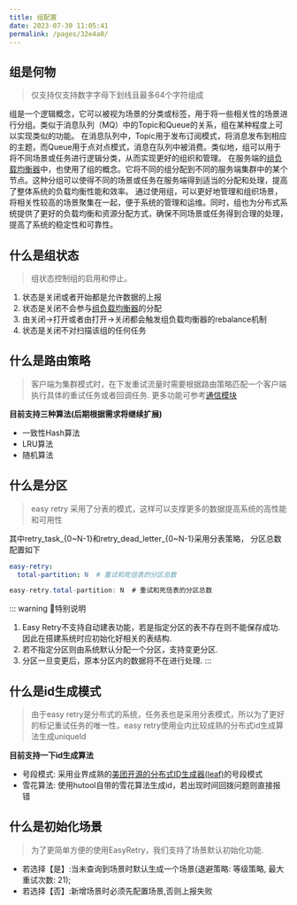 ```yaml
---
title: 组配置
date: 2023-07-30 11:05:41
permalink: /pages/32e4a0/
---
```


## 组是何物
> 仅支持仅支持数字字母下划线且最多64个字符组成

组是一个逻辑概念，它可以被视为场景的分类或标签，用于将一些相关性的场景进行分组。类似于消息队列（MQ）中的Topic和Queue的关系，组在某种程度上可以实现类似的功能。
在消息队列中，Topic用于发布订阅模式，将消息发布到相应的主题，而Queue用于点对点模式，消息在队列中被消费。类似地，组可以用于将不同场景或任务进行逻辑分类，从而实现更好的组织和管理。
在服务端的[组负载均衡器](/pages/540554/#组负载均衡器)中，也使用了组的概念。它将不同的组分配到不同的服务端集群中的某个节点。这种分组可以使得不同的场景或任务在服务端得到适当的分配和处理，提高了整体系统的负载均衡性能和效率。
通过使用组，可以更好地管理和组织场景，将相关性较高的场景聚集在一起，便于系统的管理和运维。同时，组也为分布式系统提供了更好的负载均衡和资源分配方式，确保不同场景或任务得到合理的处理，提高了系统的稳定性和可靠性。

## 什么是组状态
> 组状态控制组的启用和停止。
1. 状态是关闭或者开始都是允许数据的上报
2. 状态是关闭不会参与[组负载均衡器](/pages/540554/#组负载均衡器)的分配
3. 由关闭->打开或者由打开->关闭都会触发组负载均衡器的rebalance机制
4. 状态是关闭不对扫描该组的任何任务

## 什么是路由策略
> 客户端为集群模式时，在下发重试流量时需要根据路由策略匹配一个客户端执行具体的重试任务或者回调任务. 更多功能可参考[通信模块](/pages/540554/#通信模块)

**目前支持三种算法(后期根据需求将继续扩展)**
- 一致性Hash算法
- LRU算法
- 随机算法

## 什么是分区
> easy retry 采用了分表的模式，这样可以支撑更多的数据提高系统的高性能和可用性

其中retry_task_{0~N-1}和retry_dead_letter_{0~N-1}采用分表策略，
分区总数配置如下

<code-group>
  <code-block title="yaml风格" active>

```yaml
easy-retry:
  total-partition: N  # 重试和死信表的分区总数
```
  </code-block>

  <code-block title="properties风格">

```java
easy-retry.total-partition: N  # 重试和死信表的分区总数
```
  </code-block>
</code-group>

::: warning 🌈特别说明
1. Easy Retry不支持自动建表功能，若是指定分区的表不存在则不能保存成功. 因此在搭建系统时应初始化好相关的表结构.
2. 若不指定分区则由系统默认分配一个分区，支持变更分区.
3. 分区一旦变更后，原本分区内的数据将不在进行处理.
:::


## 什么是id生成模式
> 由于easy retry是分布式的系统，任务表也是采用分表模式，所以为了更好的标记重试任务的唯一性，easy retry使用业内比较成熟的分布式id生成算法生成uniqueId

**目前支持一下id生成算法**
- 号段模式: 采用业界成熟的[美团开源的分布式ID生成器(leaf)](https://github.com/Meituan-Dianping/Leaf/blob/master/leaf-core/src/main/java/com/sankuai/inf/leaf/segment/SegmentIDGenImpl.java)的号段模式 <br />
- 雪花算法: 使用hutool自带的雪花算法生成id，若出现时间回拨问题则直接报错

## 什么是初始化场景
> 为了更简单方便的使用EasyRetry，我们支持了场景默认初始化功能.
- 若选择【是】:当未查询到场景时默认生成一个场景(退避策略: 等级策略, 最大重试次数: 21);
- 若选择【否】:新增场景时必须先配置场景,否则上报失败

